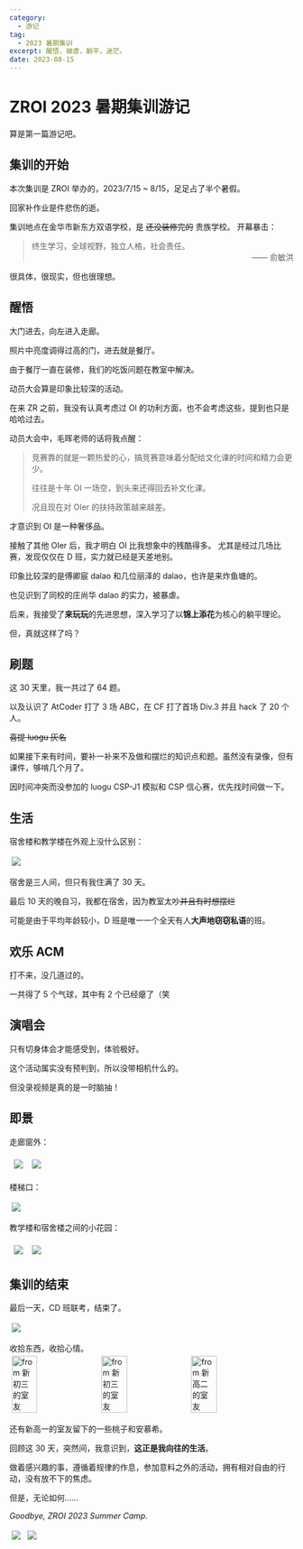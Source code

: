 ```yaml
---
category:
  - 游记
tag:
  - 2023 暑期集训
excerpt: 醒悟，被虐，躺平，迷茫。
date: 2023-08-15
---
```


# ZROI 2023 暑期集训游记

算是第一篇游记吧。

## 集训的开始

本次集训是 ZROI 举办的，2023/7/15 ~ 8/15，足足占了半个暑假。

回家补作业是件悲伤的逝。

<image-text-mix image='https://github.com/ZihanHu/blog/assets/133467869/aa2f5013-5e27-49a9-ac6c-5cf4350c5206'>
  集训地点在金华市新东方双语学校，是 <s>还没装修完的</s> 贵族学校。
</image-text-mix>

<image-text-mix image='https://github.com/ZihanHu/blog/assets/133467869/5dfbb062-1364-4f0d-9074-f7cdd5c21146'>
  开幕暴击：
  <blockquote>
    终生学习，全球视野，独立人格，社会责任。
    <p style='margin: 0; text-align: right;'>—— 俞敏洪</p>
  </blockquote>
  很具体，很现实，但也很理想。
</image-text-mix>

## 醒悟

<image-text-mix image='https://github.com/ZihanHu/blog/assets/133467869/4207bfa1-ccf9-4a00-8086-763ddebaa965'>
  大门进去，向左进入走廊。

  照片中亮度调得过高的门，进去就是餐厅。

  由于餐厅一直在装修，我们的吃饭问题在教室中解决。
</image-text-mix>

<image-text-mix :image='["https://github.com/ZihanHu/blog/assets/133467869/bf658f99-7211-46f9-81ea-ba29cba5485f", "https://github.com/ZihanHu/blog/assets/133467869/affbe64c-105d-4ba2-85c1-ba225d99a447"]'>
  动员大会算是印象比较深的活动。
</image-text-mix>

在来 ZR 之前，我没有认真考虑过 OI 的功利方面，也不会考虑这些，提到也只是哈哈过去。

动员大会中，毛晖老师的话将我点醒：

> 竞赛靠的就是一颗热爱的心，搞竞赛意味着分配给文化课的时间和精力会更少。
>
> 往往是十年 OI 一场空，到头来还得回去补文化课。
>
> 况且现在对 OIer 的扶持政策越来越差。

<image-text-mix image='https://github.com/ZihanHu/blog/assets/133467869/183e5eb8-3a03-4252-92f4-e26ea1376e36'>
  才意识到 OI 是一种奢侈品。

  接触了其他 OIer 后，我才明白 OI 比我想象中的残酷得多。
  尤其是经过几场比赛，发现仅仅在 D 班，实力就已经是天差地别。
</image-text-mix>

印象比较深的是傅卿宸 dalao 和几位丽泽的 dalao，也许是来炸鱼塘的。

也见识到了同校的庄尚华 dalao 的实力，被暴虐。

后来，我接受了**来玩玩**的先进思想，深入学习了以**锦上添花**为核心的躺平理论。

但，真就这样了吗？

## 刷题

这 30 天里，我一共过了 64 题。

以及认识了 AtCoder 打了 3 场 ABC，在 CF 打了首场 Div.3 并且 hack 了 20 个人。

~~喜提 luogu 灰名~~

如果接下来有时间，要补一补来不及做和摆烂的知识点和题。虽然没有录像，但有课件，够啃几个月了。

因时间冲突而没参加的 luogu CSP-J1 模拟和 CSP 信心赛，优先找时间做一下。

## 生活

宿舍楼和教学楼在外观上没什么区别：

![](https://github.com/ZihanHu/blog/assets/133467869/f324f47c-8938-456c-98c0-adb6c1ea8bc2)

<image-text-mix :image='["https://github.com/ZihanHu/blog/assets/133467869/8dd0a47a-113e-4e78-a60f-ea9d8362dc46", "https://github.com/ZihanHu/blog/assets/133467869/9da9a30b-e765-436b-b1aa-fa3402b3f81b"]'>
  宿舍是三人间，但只有我住满了 30 天。

  最后 10 天的晚自习，我都在宿舍，因为教室太吵~~并且有时想摆烂~~

  可能是由于平均年龄较小，D 班是唯一一个全天有人**大声地窃窃私语**的班。
</image-text-mix>

## 欢乐 ACM

<image-text-mix image='https://github.com/ZihanHu/blog/assets/133467869/d1e6b507-22e5-4787-b672-20b0929ba622'>
  打不来，没几道过的。

  一共得了 5 个气球，其中有 2 个已经瘪了（笑
</image-text-mix>

## 演唱会

只有切身体会才能感受到，体验极好。

这个活动属实没有预判到，所以没带相机什么的。

但没录视频是真的是一时脑抽！

## 即景

走廊窗外：

<div style='display: flex; flex-direction: row; width: 100%;'>
  <img style='padding: 4px; max-width: 29%; object-fit: contain;' src='https://github.com/ZihanHu/blog/assets/133467869/38167401-6e98-4dfd-9d41-166d5212adea' />
  <img style='padding: 4px; max-width: 69%; object-fit: contain;' src='https://github.com/ZihanHu/blog/assets/133467869/8dd0a47a-113e-4e78-a60f-ea9d8362dc46' />
</div>

楼梯口：

![](https://github.com/ZihanHu/blog/assets/133467869/a846208a-736a-462e-bab0-5d3e6def952f)

教学楼和宿舍楼之间的小花园：

<div style='display: flex; flex-direction: row; width: 100%;'>
  <img style='padding: 4px; max-width: 49%; object-fit: contain;' src='https://github.com/ZihanHu/blog/assets/133467869/72ac9df3-a735-4e47-938a-37ed012a50b7' />
  <img style='padding: 4px; max-width: 49%; object-fit: contain;' src='https://github.com/ZihanHu/blog/assets/133467869/172cd1ee-70ec-4953-9ad8-1523fb2ad66a' />
</div>

## 集训的结束

最后一天，CD 班联考，结束了。

![](https://github.com/ZihanHu/blog/assets/133467869/cc4fb29a-9b0b-4c02-a1f6-1a8ec4c51c89)

<image-text-mix image='https://github.com/ZihanHu/blog/assets/133467869/0f9721ab-40e7-420f-a279-95145062036c'>
  收拾东西，收拾心情。
</image-text-mix>

<div style='display: flex; align-items: center;'>
  <img style='width: 30%;' src='https://github.com/ZihanHu/blog/assets/133467869/f5736a5c-7f5c-427e-8cb9-288ade641c10' title='from 新初三的室友' />
  <img style='width: 30%;' src='https://github.com/ZihanHu/blog/assets/133467869/5890395e-33f0-4035-be11-95a79ea1c50b' title='from 新初三的室友' />
  <img style='width: 30%;' src='https://github.com/ZihanHu/blog/assets/133467869/986ad626-8ce2-4d3c-9022-1b1e60928b18' title='from 新高二的室友' />
</div>

还有新高一的室友留下的一些桃子和安慕希。

回顾这 30 天，突然间，我意识到，**这正是我向往的生活**。

做着感兴趣的事，遵循着规律的作息，参加意料之外的活动，拥有相对自由的行动，没有放不下的焦虑。

但是，无论如何……

*Goodbye, ZROI 2023 Summer Camp.*

![](https://github.com/ZihanHu/blog/assets/133467869/1de6e4f9-ffbb-4402-9140-e71c6a6a62e9)
![](https://github.com/ZihanHu/blog/assets/133467869/459225b5-7dcb-428c-a1cd-96363adc26eb)

<style scoped>
  img {
    margin: 4px;
  }
</style>

